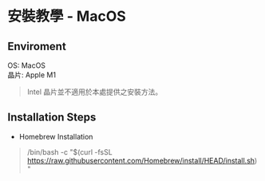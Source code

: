 # 安裝教學 - MacOS

## Enviroment  
OS: MacOS  
晶片: Apple M1  
> Intel 晶片並不適用於本處提供之安裝方法。

## Installation Steps  
+ Homebrew Installation
> /bin/bash -c "$(curl -fsSL https://raw.githubusercontent.com/Homebrew/install/HEAD/install.sh)"

